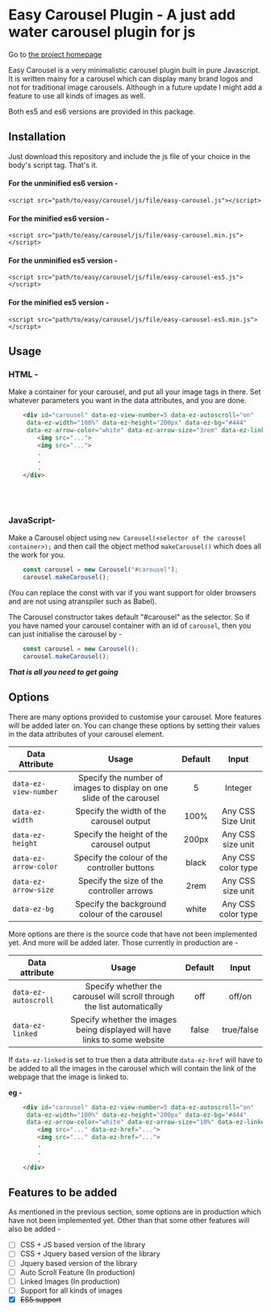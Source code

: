 # Easy Carousel Plugin - A just add water carousel plugin for js



Go to [the project homepage](https://arkonique.github.io)

Easy Carousel is a very minimalistic carousel plugin built in pure Javascript. It is written mainy for a carousel which can display many brand logos and not for traditional image carousels. Although in a future update I might add a feature to use all kinds of images as well.

Both es5 and es6 versions are provided in this package.

## Installation

Just download this repository and include the js file of your choice in the body's script tag. That's it.
#### For the unminified es6 version -<br>
`<script src="path/to/easy/carousel/js/file/easy-carousel.js"></script>`
#### For the minified es6 version -<br>
`<script src="path/to/easy/carousel/js/file/easy-carousel.min.js"></script>`
#### For the unminified es5 version -<br>
`<script src="path/to/easy/carousel/js/file/easy-carousel-es5.js"></script>`
#### For the minified es5 version -<br>
`<script src="path/to/easy/carousel/js/file/easy-carousel-es5.min.js"></script>`

## Usage

### HTML - 

Make a container for your carousel, and put all your image tags in there. Set whatever parameters you want in the data attributes, and you are done.

```html
	<div id="carousel" data-ez-view-number=5 data-ez-autoscroll="on" 
	 data-ez-width="100%" data-ez-height="200px" data-ez-bg="#444"
	 data-ez-arrow-color="white" data-ez-arrow-size="3rem" data-ez-linked="true">
		<img src="...">
		<img src="...">
		.
		.
		.
	</div>
```

<br><br>
### JavaScript-

Make a Carousel object using `new Carousel(<selector of the carousel container>);` and then call the object method `makeCarousel()` which does all the work for you.

```javascript
	const carousel = new Carousel("#carousel");
	carousel.makeCarousel();
```
(You can replace the const with var if you want support for older browsers and are not using atranspiler such as Babel).

The Carousel constructor takes default "#carousel" as the selector. So if you have named your carousel container with an id of `carousel`, then you can just initialise the carousel by -

```javascript
	const carousel = new Carousel();
	carousel.makeCarousel();
```

__*That is all you need to get going*__

## Options

There are many options provided to customise your carousel. More features will be added later on. You can change these options by setting their values in the data attributes of your carousel element.

| Data Attribute         | Usage                                                                      | Default    | Input              |
| ---------------------- |:--------------------------------------------------------------------------:|:----------:|:------------------:|
| `data-ez-view-number`  | Specify the number of images to display on one slide of the carousel       | 5          | Integer            |
| `data-ez-width`        | Specify the width of the carousel output                                   | 100%       | Any CSS Size Unit  |
| `data-ez-height`       | Specify the height of the carousel output                                  | 200px      | Any CSS size unit  |
| `data-ez-arrow-color`  | Specify the colour of the controller buttons                               | black      | Any CSS color type |
| `data-ez-arrow-size`   | Specify the size of the controller arrows                                  | 2rem       | Any CSS size unit  |
| `data-ez-bg`           | Specify the background colour of the carousel                              | white      | Any CSS color type |


More options are there is the source code that have not been implemented yet. And more will be added later. Those currently in production are - 

| Data attribute         | Usage                                                                      | Default    | Input              |
| ---------------------- |:--------------------------------------------------------------------------:|:----------:|:------------------:|
| `data-ez-autoscroll`   | Specify whether the carousel will scroll through the list automatically    | off        | off/on             |
| `data-ez-linked`       | Specify whether the images being displayed will have links to some website | false      | true/false         |

If `data-ez-linked` is set to true then a data attribute `data-ez-href` will have to be added to all the images in the carousel which will contain the link of the webpage that the image is linked to.

**eg -**

```html
    <div id="carousel" data-ez-view-number=5 data-ez-autoscroll="on"
	 data-ez-width="100%" data-ez-height="200px" data-ez-bg="#444"
	 data-ez-arrow-color="white" data-ez-arrow-size="10%" data-ez-linked="true">
        <img src="..." data-ez-href="...">
        <img src="..." data-ez-href="...">
        .
        .
        .
    </div>
```


## Features to be added

As mentioned in the previous section, some options are in production which have not been implemented yet. Other than that some other features will also be added - 

- [ ] CSS + JS based version of the library
- [ ] CSS + Jquery based version of the library
- [ ] Jquery based version of the library
- [ ] Auto Scroll Feature (In production)
- [ ] Linked Images (In production)
- [ ] Support for all kinds of images
- [X] ~~ES5 support~~

